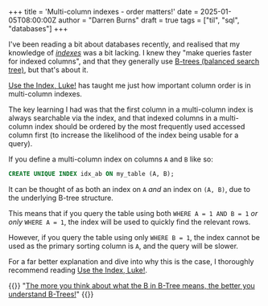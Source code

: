 +++
title = 'Multi-column indexes - order matters!'
date = 2025-01-05T08:00:00Z
author = "Darren Burns"
draft = true
tags = ["til", "sql", "databases"]
+++

I've been reading a bit about databases recently, and realised that my knowledge of [*indexes*](https://en.wikipedia.org/wiki/Database_index) was a bit lacking. I knew they "make queries faster for indexed columns", and that they generally use [B-trees (balanced search tree)](https://en.wikipedia.org/wiki/B-tree), but that's about it.

[Use the Index, Luke!](https://use-the-index-luke.com/) has taught me just how important column order is in multi-column indexes.

The key learning I had was that the first column in a multi-column index is always searchable via the index, and that indexed columns in a multi-column index should be ordered by the most frequently used accessed column first (to increase the likelihood of the index being usable for a query).

If you define a multi-column index on columns `A` and `B` like so:

```sql
CREATE UNIQUE INDEX idx_ab ON my_table (A, B);
```

It can be thought of as both an index on `A` *and* an index on `(A, B)`, due to the underlying B-tree structure.

This means that if you query the table using both `WHERE A = 1 AND B = 1` *or only* `WHERE A = 1`, the index will be used to quickly find the relevant rows. 

However, if you query the table using only `WHERE B = 1`, the index cannot be used as the primary sorting column is `A`, and the query will be slower.

For a far better explanation and dive into why this is the case, I thoroughly recommend reading [Use the Index, Luke!](https://use-the-index-luke.com/).

{{<callout>}}
"[The more you think about what the B in B-Tree means, the better you understand B-Trees!](https://vimeo.com/73481096)"
{{</callout>}}
